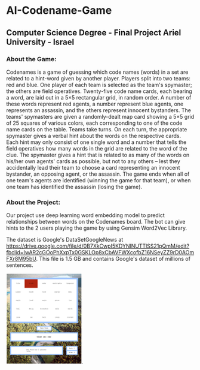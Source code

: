 # AI-Codename-Game

## Computer Science Degree - Final Project Ariel University - Israel

### About the Game:

Codenames is a game of guessing which code names (words) in a set are related to a hint-word given by another player.
Players split into two teams: red and blue. One player of each team is selected as the team's spymaster; the others are field operatives. Twenty-five code name cards, each bearing a word, are laid out in a 5×5 rectangular grid, in random order. A number of these words represent red agents, a number represent blue agents, one represents an assassin, and the others represent innocent bystanders. The teams' spymasters are given a randomly-dealt map card showing a 5×5 grid of 25 squares of various colors, each corresponding to one of the code name cards on the table. Teams take turns. On each turn, the appropriate spymaster gives a verbal hint about the words on the respective cards. Each hint may only consist of one single word and a number that tells the field operatives how many words in the grid are related to the word of the clue. The spymaster gives a hint that is related to as many of the words on his/her own agents' cards as possible, but not to any others – lest they accidentally lead their team to choose a card representing an innocent bystander, an opposing agent, or the assassin.
The game ends when all of one team's agents are identified (winning the game for that team), or when one team has identified the assassin (losing the game).

### About the Project:

Our project use deep learning word embedding model to predict relationships between words on the Codenames board. The bot can give hints to the 2 users playing the game by using Gensim Word2Vec Library.

The dataset is Google's DataSetGoogleNews at https://drive.google.com/file/d/0B7XkCwpI5KDYNlNUTTlSS21pQmM/edit?fbclid=IwAR2cGOoPhXxpTx0GSKLOp8xCbAVFWXcofbZ16NSeyZZ9rD0AOmFXr8M95bU. This file is 1.5 GB and contains Google's dataset of millions of sentences. 

<img src="game_example.png" width="40%" hight="50%">.
